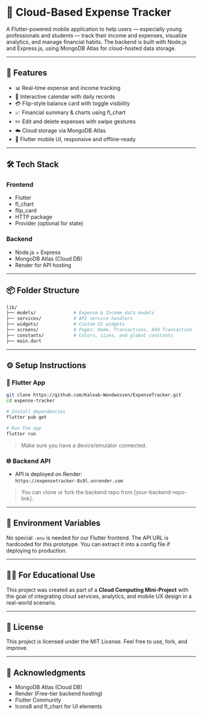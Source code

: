 # 💸 Cloud-Based Expense Tracker

A Flutter-powered mobile application to help users — especially young professionals and students — track their income and expenses, visualize analytics, and manage financial habits. The backend is built with Node.js and Express.js, using MongoDB Atlas for cloud-hosted data storage.

---

## 🚀 Features

- 📊 Real-time expense and income tracking
- 📅 Interactive calendar with daily records
- 💳 Flip-style balance card with toggle visibility
- 📈 Financial summary & charts using fl_chart
- ✏️ Edit and delete expenses with swipe gestures
- ☁️ Cloud storage via MongoDB Atlas
- 📱 Flutter mobile UI, responsive and offline-ready

---

## 🛠 Tech Stack

### Frontend

- Flutter
- fl_chart
- flip_card
- HTTP package
- Provider (optional for state)
  
### Backend

- Node.js + Express
- MongoDB Atlas (Cloud DB)
- Render for API hosting

---

## 📦 Folder Structure

```bash
lib/
├── models/              # Expense & Income data models
├── services/            # API service handlers
├── widgets/             # Custom UI widgets
├── screens/             # Pages: Home, Transactions, Add Transaction
├── constants/           # Colors, sizes, and global constants
├── main.dart
```

---

## ⚙️ Setup Instructions

### 📱 Flutter App

```bash
git clone https://github.com/Kaleab-Wondwossen/ExpenseTracker.git
cd expense-tracker

# Install dependencies
flutter pub get

# Run the app
flutter run
```

> Make sure you have a device/emulator connected.

### 🌐 Backend API

- API is deployed on Render:  
  `https://expensetracker-8s9l.onrender.com`

> You can clone or fork the backend repo from [your-backend-repo-link].

---

## 🔐 Environment Variables

No special `.env` is needed for our Flutter frontend. The API URL is hardcoded for this prototype. You can extract it into a config file if deploying to production.

---

## 👨‍🎓 For Educational Use

This project was created as part of a **Cloud Computing Mini-Project** with the goal of integrating cloud services, analytics, and mobile UX design in a real-world scenario.

---

## 📝 License

This project is licensed under the MIT License. Feel free to use, fork, and improve.

---

## 🙌 Acknowledgments

- MongoDB Atlas (Cloud DB)
- Render (Free-tier backend hosting)
- Flutter Community
- Icons8 and fl_chart for UI elements
